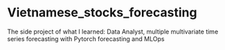 # Vietnamese_stocks_forecasting
The side project of what I learned: Data Analyst, multiple multivariate time series forecasting with Pytorch forecasting and MLOps
